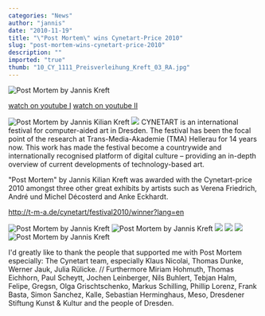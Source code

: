 ```yaml
---
categories: "News"
author: "jannis"
date: "2010-11-19"
title: "\"Post Mortem\" wins Cynetart-Price 2010"
slug: "post-mortem-wins-cynetart-price-2010"
description: ""
imported: "true"
thumb: "10_CY_1111_Preisverleihung_Kreft_03_RA.jpg"
---
```



![Post Mortem by Jannis Kreft](10_CY_1111_Preisverleihung_Kreft_03_RA.jpg)

[watch on youtube I](http://www.youtube.com/watch?v=D3jQ2MghNuo&feature=related)
[watch on youtube II](http://www.youtube.com/watch?v=x2JDlW48x8I)
<!--break-->
![Post Mortem by Jannis Kilian Kreft](post_mortem5.jpg) 
![](CIMG2890.jpg) 
CYNETART is an international festival for computer-aided art in Dresden. The festival has been the focal point of the research at Trans-Media-Akademie (TMA) Hellerau for 14 years now. This work has made the festival become a countrywide and internationally recognised platform of digital culture – providing an in-depth overview of current developments of technology-based art.

"Post Mortem" by Jannis Kilian Kreft was awarded with the Cynetart-price 2010 amongst three other great exhibits by artists such as Verena Friedrich, André und Michel Décosterd and Anke Eckhardt.

<http://t-m-a.de/cynetart/festival2010/winner?lang=en>


![Post Mortem by Jannis Kreft](CIMG2972.jpg)  ![Post Mortem by Jannis Kreft](CIMG2920.jpg) ![](CIMG2922.jpg) ![](CIMG3061.jpg) ![](CIMG3082.jpg) ![Post Mortem by Jannis Kreft](CIMG3043.jpg)

I'd greatly like to thank the people that supported me with Post Mortem especially:
The Cynetart team, especially Klaus Nicolai, Thomas Dunke, Werner Jauk, Julia Rülicke. // Furthermore Miriam Hohmuth, Thomas Eichhorn, Paul Scheytt, Jochen Leinberger, Nils Buhlert, Tebjan Halm, Felipe, Gregsn, Olga Grischtschenko, Markus Schilling, Phillip Lorenz, Frank Basta, Simon Sanchez, Kalle, Sebastian Herminghaus, Meso, Dresdener Stiftung Kunst & Kultur and the people of Dresden.